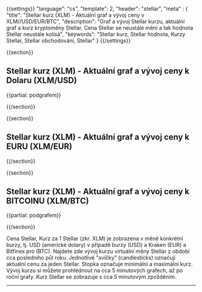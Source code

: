 ﻿{{settings}}
  "language": "cs",
  "template": 2,
  "header": "stellar",
  "meta" : {
    "title": "Stellar kurz (XLM) - Aktuální graf a vývoj ceny v XLM//USD/EUR/BTC",
    "description": "Graf a vývoj Stellar kurzu, aktuální graf a kurz kryptoměny Stellar. Cena Stellar se neustále mění a tak hodnota Stellar neustále kolísá",
    "keywords": "Stellar kurz, Stellar hodnota, Kurzy Stellar, Stellar obchodování, Stellar"
  }
{{/settings}}




{{section}}

## **Stellar kurz (XLM)** - Aktuální graf a vývoj ceny k Dolaru **(XLM/USD)** 


<!-- TradingView Widget BEGIN -->
<script type="text/javascript" src="https://d33t3vvu2t2yu5.cloudfront.net/tv.js"></script>
<script type="text/javascript">
new TradingView.widget({
  "width": "100%",
  "height": 400,
  "symbol": "POLONIEX:STRUSD",
  "interval": "60",
  "timezone": "Etc/UTC",
  "theme": "White",
  "style": "3",
  "locale": "en",
  "toolbar_bg": "#f1f3f6",
  "allow_symbol_change": true,
  "hideideas": true,
  "show_popup_button": true,
  "popup_width": "1000",
  "popup_height": "650",
});

</script>
<!-- TradingView Widget END -->

{{partial: podgrafem}}

{{/section}}


{{section}}

## **Stellar kurz (XLM)** - Aktuální graf a vývoj ceny k EURU **(XLM/EUR)**

<!-- TradingView Widget BEGIN -->
<script type="text/javascript">
baseUrl = "https://widgets.cryptocompare.com/";
var scripts = document.getElementsByTagName("script");
var embedder = scripts[ scripts.length - 1 ];
(function (){
var appName = encodeURIComponent(window.location.hostname);
if(appName==""){appName="local";}
var s = document.createElement("script");
s.type = "text/javascript";
s.async = true;
var theUrl = baseUrl+'serve/v3/coin/chart?fsym=XLM&tsyms=EUR,';
s.src = theUrl + ( theUrl.indexOf("?") >= 0 ? "&" : "?") + "app=" + appName;
embedder.parentNode.appendChild(s);
})();
</script>
<!-- TradingView Widget END -->


{{/section}}

{{section}}
## **Stellar kurz (XLM)** - Aktuální graf a vývoj ceny k BITCOINU **(XLM/BTC)**

<!-- TradingView Widget BEGIN -->
<script type="text/javascript" src="https://d33t3vvu2t2yu5.cloudfront.net/tv.js"></script>
<script type="text/javascript">
new TradingView.widget({
  "width": "100%",
  "height": 400,
  "symbol": "POLONIEX:STRBTC",
  "interval": "60",
  "timezone": "Etc/UTC",
  "theme": "White",
  "style": "3",
  "locale": "en",
  "toolbar_bg": "#f1f3f6",
  "allow_symbol_change": true,
  "hideideas": true,
  "show_popup_button": true,
  "popup_width": "1000",
  "popup_height": "650",
});

</script>
<!-- TradingView Widget END -->
{{partial: podgrafem}}

{{/section}}

Cena Stellar, Kurz za 1 Stellar (zkr. XLM) je zobrazena v měně konkrétní burzy, tj. USD (americké dolary) v případě burzy (USD) a Kraken (EUR) a Bitfinex pro (BTC). Najdete zde vývoj kurzu virtuální měny Stellar z období cca posledního půl roku. Jednotlivé "svíčky" (candlesticks) označují aktuální cenu za jeden Stellar. Stopka označuje minimální a maximální kurz. Vývoj kurzu si můžete prohlédnout na cca 5 minutových grafech, až po roční grafy. Kurz Stellar se zobrazuje s cca 5 minutovým zpožděním.
- - -






